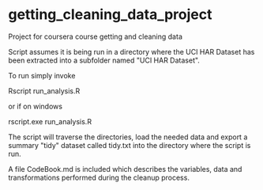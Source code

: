 getting_cleaning_data_project
=============================

Project for coursera course getting and cleaning data

Script assumes it is being run in a directory where the 
UCI HAR Dataset has been extracted into a subfolder named 
"UCI HAR Dataset".

To run simply invoke

Rscript run_analysis.R

or if on windows

rscript.exe run_analysis.R

The script will traverse the directories, load the needed
data and export a summary "tidy" dataset called tidy.txt into
the directory where the script is run.

A file CodeBook.md is included which describes
the variables, data and transformations performed
during the cleanup process.

